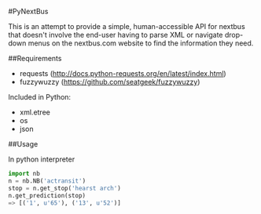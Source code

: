 #PyNextBus

This is an attempt to provide a simple, human-accessible API for nextbus that doesn't involve the end-user having to parse XML or navigate drop-down menus on the nextbus.com website to find the information they need.

##Requirements
* requests (http://docs.python-requests.org/en/latest/index.html)
* fuzzywuzzy (https://github.com/seatgeek/fuzzywuzzy)

Included in Python:

* xml.etree
* os
* json

##Usage

In python interpreter
```python
import nb
n = nb.NB('actransit') 
stop = n.get_stop('hearst arch') 
n.get_prediction(stop)
=> [('1', u'65'), ('13', u'52')]
```


